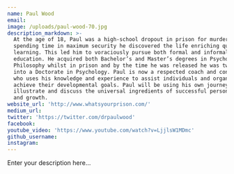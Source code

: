 ```yaml
---
name: Paul Wood
email:
image: /uploads/paul-wood-70.jpg
description_markdown: >-
  At the age of 18, Paul was a high-school dropout in prison for murder. While
  spending time in maximum security he discovered the life enriching quality of
  learning. This led him to voraciously pursue both formal and informal means of
  education. He acquired both Bachelor’s and Master’s degrees in Psychology and
  Philosophy whilst in prison and by the time he was released he was two years
  into a Doctorate in Psychology. Paul is now a respected coach and consultant
  who uses his knowledge and experience to assist individuals and organisations
  achieve their developmental goals. Paul will be using his own journey to
  illustrate and discuss the universal ingredients of successful personal change
  and growth.
website_url: 'http://www.whatsyourprison.com/'
medium_url:
twitter: 'https://twitter.com/drpaulwood'
facebook:
youtube_video: 'https://www.youtube.com/watch?v=LjjlsW1MDmc'
github_username:
instagram:
---
```


Enter your description here...
